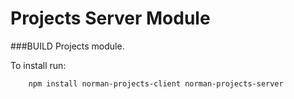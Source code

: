 Projects Server Module
=====
###BUILD Projects module.

To install run:
```
	npm install norman-projects-client norman-projects-server
```
